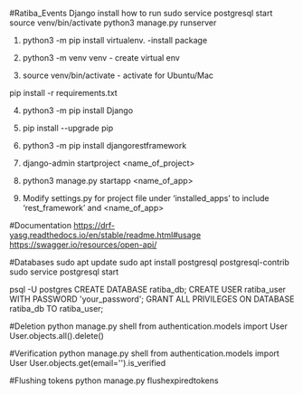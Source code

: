 #Ratiba_Events
Django install
how to run
sudo service postgresql start
source venv/bin/activate
python3 manage.py runserver

1. python3 -m pip install virtualenv.   -install package

2. python3 -m venv venv - create virtual env
3. source venv/bin/activate - activate for Ubuntu/Mac

pip install -r requirements.txt


4. python3 -m pip install Django
5. pip install --upgrade pip
6. python3 -m pip install djangorestframework


7. django-admin startproject <name_of_project>
8. python3 manage.py startapp <name_of_app>
9. Modify settings.py for project file under ‘installed_apps’ to include ‘rest_framework’ and <name_of_app>

#Documentation
https://drf-yasg.readthedocs.io/en/stable/readme.html#usage
https://swagger.io/resources/open-api/

#Databases
sudo apt update
sudo apt install postgresql postgresql-contrib
sudo service postgresql start

psql -U postgres
CREATE DATABASE ratiba_db;
CREATE USER ratiba_user WITH PASSWORD 'your_password';
GRANT ALL PRIVILEGES ON DATABASE ratiba_db TO ratiba_user;

#Deletion
python manage.py shell
from authentication.models import User
User.objects.all().delete()

#Verification
python manage.py shell
from authentication.models import User
User.objects.get(email='').is_verified

#Flushing tokens
python manage.py flushexpiredtokens
